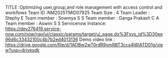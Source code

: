 TITLE :Optimizing user,group,and role management with access control and workflows 
Team ID :NM2025TMID07925
Team Size : 4
Team Leader : Stephy E
Team member : Sowmya S S
Team member : Ganga Prakash C A
Team member : Aswini S S
Servicenow Instance: https://dev276419.service-now.com/now/nav/ui/classic/params/target/ui_page.do%3Fsys_id%3D30ee96d6c33432100c4b7b2ed4013136
Demo video link : https://drive.google.com/file/d/1AOBw2wT0rdR9ymRBT3ccs4lj6IATD01g/view?usp=drivesdk
